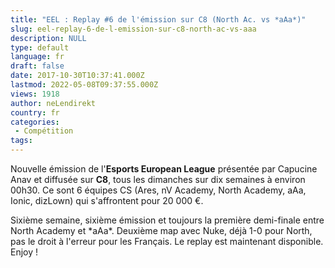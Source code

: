 ```yaml
---
title: "EEL : Replay #6 de l'émission sur C8 (North Ac. vs *aAa*)"
slug: eel-replay-6-de-l-emission-sur-c8-north-ac-vs-aaa
description: NULL
type: default
language: fr
draft: false
date: 2017-10-30T10:37:41.000Z
lastmod: 2022-05-08T09:37:55.000Z
views: 1918
author: neLendirekt
country: fr
categories:
 - Compétition
tags:
---
```

Nouvelle émission de l'**Esports European League** présentée par Capucine Anav et diffusée sur **C8**, tous les dimanches sur dix semaines à environ 00h30\. Ce sont 6 équipes CS (Ares, nV Academy, North Academy, aAa, Ionic, dizLown) qui s'affrontent pour 20 000 €.

Sixième semaine, sixième émission et toujours la première demi-finale entre North Academy et \*aAa\*. Deuxième map avec Nuke, déjà 1-0 pour North, pas le droit à l'erreur pour les Français. Le replay est maintenant disponible. Enjoy !
